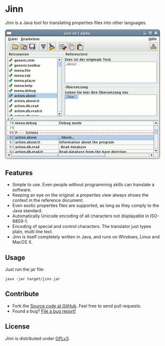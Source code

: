 # Jinn

_Jinn_ is a Java tool for translating properties files into other languages.

![Screenshot](./screenshot.png)

## Features

* Simple to use. Even people without programming skills can translate a software.
* Keeping an eye on the original: a properties view always shows the context in the reference document.
* Even exotic properties files are supported, as long as they comply to the Java standard.
* Automatically Unicode encoding of all characters not displayable in ISO-8859-1.
* Encoding of special and control characters. The translator just types plain, multi line text.
* Jinn is itself completely written in Java, and runs on Windows, Linux and MacOS X.

## Usage

Just run the jar file:

```
java -jar target/jinn.jar
```

## Contribute

* Fork the [Source code at GitHub](https://github.com/shred/jinn). Feel free to send pull requests.
* Found a bug? [File a bug report!](https://github.com/shred/jinn/issues)

## License

_Jinn_ is distributed under [GPLv3](http://www.gnu.org/licenses/gpl-3.0.html).
